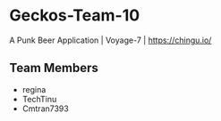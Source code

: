 # Geckos-Team-10
A Punk Beer Application | Voyage-7 | https://chingu.io/

Team Members
-------------
* regina
* TechTinu
* Cmtran7393
